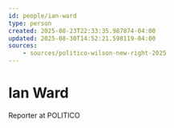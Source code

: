 ```yaml
---
id: people/ian-ward
type: person
created: 2025-08-23T22:33:35.987874-04:00
updated: 2025-08-30T14:52:21.598119-04:00
sources:
    - sources/politico-wilson-new-right-2025
---
```


# Ian Ward

Reporter at POLITICO

